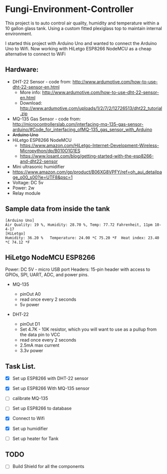 # Fungi-Environment-Controller

This project is to auto control air quality, humidity and temperature within a 10 gallon glass tank.  Using a custom fitted plexiglass top to maintain internal environment.

I started this project with Arduino Uno and wanted to connect the Arduino Uno to Wifi.
Now working with HiLetgo ESP8266 NodeMCU as a cheap alternative to connect to WiFi

## Hardware:
* DHT-22 Sensor - code from: http://www.ardumotive.com/how-to-use-dht-22-sensor-en.html
  * More info: http://www.ardumotive.com/how-to-use-dht-22-sensor-en.html
  * Download: http://www.ardumotive.com/uploads/1/2/7/2/12726513/dht22_tutorial.zip
* MQ-135 Gas Sensor - code from: http://microcontrollerslab.com/interfacing-mq-135-gas-sensor-arduino/#Code_for_interfacing_ofMQ-135_gas_sensor_with_Arduino
* ~~Arduino Uno~~
* HiLetgo ESP8266 NodeMCU
  * https://www.amazon.com/HiLetgo-Internet-Development-Wireless-Micropython/dp/B010O1G1ES
  * https://www.losant.com/blog/getting-started-with-the-esp8266-and-dht22-sensor
*  Mini ultrasonic humidifier
  * https://www.amazon.com/gp/product/B06XG8VPFY/ref=oh_aui_detailpage_o00_s00?ie=UTF8&psc=1
  * Voltage: DC 5v
  * Power: 2w
* Relay module

## Sample data from inside the tank
```
[Arduino Uno]
Air Quality: 19 %, Humidity: 28.70 %, Temp: 77.72 Fahrenheit, 11pm 10-4-17
[HiLetgo]
Humidity: 36.20 %	Temperature: 24.00 *C 75.20 *F	Heat index: 23.40 *C 74.12 *F
```

## HiLetgo NodeMCU ESP8266
Power: DC 5V - micro USB port
Headers: 15-pin header with access to GPIOs, SPI, UART, ADC, and power pins.

* MQ-135
  * pinOut A0
  * read once every 2 seconds
  * 5v power

* DHT-22
  * pinOut D1
  * Set 4.7K - 10K resistor, which you will want to use as a pullup from the data pin to VCC
  * read once every 2 seconds
  * 2.5mA max current
  * 3.3v power

## Task List.
- [X] Set up ESP8266 with DHT-22 sensor
- [X] Set up ESP8266 With MQ-135 sensor
- [ ] calibrate MQ-135

- [ ] Set up ESP8266 to database
- [X] Connect to Wifi
- [X] Set up humidifier
- [ ] Set up heater for Tank
## TODO
- [ ] Build Shield for all the components
